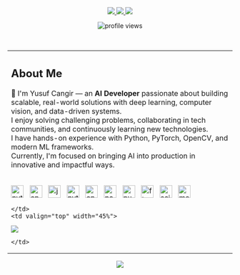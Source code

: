 <p align="center">
  <a href="https://medium.com/@yusufcangir">
    <img src="https://img.shields.io/badge/Medium-757575?style=for-the-badge&logo=medium&logoColor=white" />
  </a>
  <a href="https://www.linkedin.com/in/yusufcangir/">
    <img src="https://img.shields.io/badge/LinkedIn-0A66C2?style=for-the-badge&logo=linkedin&logoColor=white" />
  </a>
  <a href="https://www.kaggle.com/josecode1">
    <img src="https://img.shields.io/badge/Kaggle-20BEFF?style=for-the-badge&logo=kaggle&logoColor=white" />
  </a>
</p>

<p align="center">
  <img src="https://komarev.com/ghpvc/?username=tambiyusuf&style=flat-square" alt="profile views" />
</p>

<br/>

<table>
  <tr>
    <td valign="top" width="55%">
  
  <h2>About Me</h2>

  👋 I'm Yusuf Cangir — an <b>AI Developer</b> passionate about building scalable, real-world solutions with deep learning, computer vision, and data-driven systems.  
  I enjoy solving challenging problems, collaborating in tech communities, and continuously learning new technologies.  
  I have hands-on experience with Python, PyTorch, OpenCV, and modern ML frameworks.  
  Currently, I'm focused on bringing AI into production in innovative and impactful ways.

  <br/>

  <div>
    <img src="https://icon.icepanel.io/Technology/svg/Python.svg" height="28" alt="python" />
    <img width="5"/>
    <img src="https://cdn.worldvectorlogo.com/logos/c.svg" height="28" alt="cpp" />
    <img width="5"/>
    <img src="https://www.vectorlogo.zone/logos/java/java-icon.svg" height="28" alt="java" />
    <img width="5"/>
    <img src="https://cdn.worldvectorlogo.com/logos/pytorch-2.svg" height="28" alt="pytorch" />
    <img width="5"/>
    <img src="https://icon.icepanel.io/Technology/svg/OpenCV.svg" height="28" alt="opencv" />
    <img width="5"/>
    <img src="https://cdn.worldvectorlogo.com/logos/pandas.svg" height="28" alt="pandas"/>
    <img width="5"/>
    <img src="https://icon.icepanel.io/Technology/svg/NumPy.svg" height="28" alt="numpy"/>
    <img width="5"/>
    <img src="https://icon.icepanel.io/Technology/svg/Flask.svg" height="28" alt="flask"/>
    <img width="5"/>
    <img src="https://icon.icepanel.io/Technology/svg/scikit-learn.svg" height="28" alt="scikit-learn"/>
    <img width="5"/>
    <img src="https://icon.icepanel.io/Technology/svg/MongoDB.svg" height="28" alt="mongodb"/>
  </div>
  
    </td>
    <td valign="top" width="45%">

  
  <img align="center" src="https://github-readme-stats.vercel.app/api/top-langs/?username=tambiyusuf&layout=compact&theme=radical" />

    </td>
  </tr>
</table>

<p align="center">
  <img src="https://github-readme-stats.vercel.app/api?username=tambiyusuf&show_icons=true&theme=radical&count_private=true&hide_title=true" />
</p>
